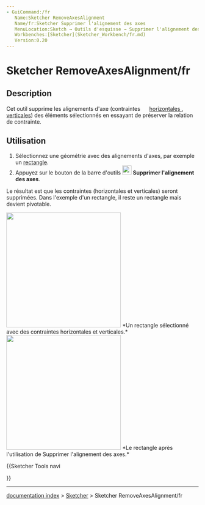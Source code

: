 ```yaml
---
- GuiCommand:/fr
   Name:Sketcher RemoveAxesAlignment
   Name/fr:Sketcher Supprimer l'alignement des axes
   MenuLocation:Sketch → Outils d'esquisse → Supprimer l'alignement des axes
   Workbenches:[Sketcher](Sketcher_Workbench/fr.md)
   Version:0.20
---
```


# Sketcher RemoveAxesAlignment/fr

## Description

Cet outil supprime les alignements d\'axe (contraintes <img alt="" src=images/Sketcher_ConstrainHorizontal.svg  style="width:16px;"> [horizontales ](Sketcher_ConstrainHorizontal/fr.md), <img alt="" src=images/Sketcher_ConstrainVertical.svg  style="width:16px;"> [verticales](Sketcher_ConstrainVertical/fr.md)) des éléments sélectionnés en essayant de préserver la relation de contrainte.

## Utilisation

1.  Sélectionnez une géométrie avec des alignements d\'axes, par exemple un [rectangle](Sketcher_CreateRectangle/fr.md).
2.  Appuyez sur le bouton de la barre d\'outils <img alt="" src=images/Sketcher_RemoveAxesAlignment.svg  style="width:24px;"> **Supprimer l\'alignement des axes**.

Le résultat est que les contraintes (horizontales et verticales) seront supprimées. Dans l\'exemple d\'un rectangle, il reste un rectangle mais devient pivotable.

<img alt="" src=images/SketcherRemoveAxesAlignmentStart.png  style="width:300px;"> 
*Un rectangle sélectionné avec des contraintes horizontales et verticales.*

<img alt="" src=images/SketcherRemoveAxesAlignmentResult.png  style="width:300px;"> 
*Le rectangle après l'utilisation de Supprimer l'alignement des axes.*





{{Sketcher Tools navi

}}

---
[documentation index](../README.md) > [Sketcher](Sketcher_Workbench.md) > Sketcher RemoveAxesAlignment/fr
